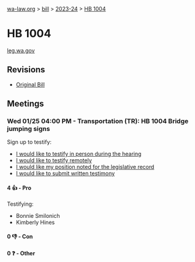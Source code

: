 [wa-law.org](/) > [bill](/bill/) > [2023-24](/bill/2023-24/) > [HB 1004](/bill/2023-24/hb/1004/)

# HB 1004
[leg.wa.gov](https://app.leg.wa.gov/billsummary?BillNumber=1004&Year=2023&Initiative=false)

## Revisions
* [Original Bill](1/)

## Meetings
### Wed 01/25 04:00 PM - Transportation (TR): HB 1004 Bridge jumping signs
Sign up to testify:
* [I would like to testify in person during the hearing](https://app.leg.wa.gov/csi/Testifier/Add?chamber=House&mId=30477&aId=149729&caId=20722&tId=1)
* [I would like to testify remotely](https://app.leg.wa.gov/csi/Testifier/Add?chamber=House&mId=30477&aId=149729&caId=20722&tId=2)
* [I would like my position noted for the legislative record](https://app.leg.wa.gov/csi/Testifier/Add?chamber=House&mId=30477&aId=149729&caId=20722&tId=3)
* [I would like to submit written testimony](https://app.leg.wa.gov/csi/Testifier/Add?chamber=House&mId=30477&aId=149729&caId=20722&tId=4)

#### 4 👍 - Pro
Testifying:
* Bonnie Smilonich 
* Kimberly Hines

#### 0 👎 - Con

#### 0 ❓ - Other

